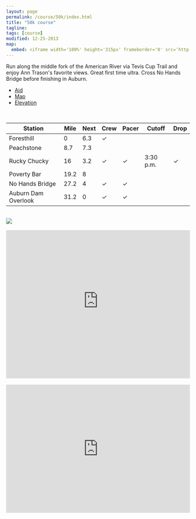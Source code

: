 ```yaml
---
layout: page
permalink: /course/50k/index.html
title: "50k course"
tagline: 
tags: [course]
modified: 12-25-2013
map:
  embed: <iframe width='100%' height='315px' frameborder='0' src='http://trasontrailraces.cartodb.com/viz/c1da12c2-70b6-11e3-821d-b9f4542d7259/embed_map?title=false&description=false&search=false&shareable=false&cartodb_logo=true&layer_selector=false&legends=false&scrollwheel=false&sublayer_options=1%7C1&sql=&sw_lat=38.70539715995312&sw_lon=-121.30427598953247&ne_lat=39.2285881446633&ne_lon=-119.98591661453247'></iframe>
---
```


<p class="lead">Run along the middle fork of the American River via Tevis Cup Trail and enjoy Ann Trason's favorite views. Great first time ultra. Cross No Hands Bridge before finishing in Auburn.</p>

<!-- Nav tabs -->
<ul class="nav nav-tabs">
  <li class="active"><a href="#aid" data-toggle="tab">Aid</a></li>
  <li><a href="#map" data-toggle="tab">Map</a></li>
  <li><a href="#elevation" data-toggle="tab">Elevation</a></li>
  <!-- <li><a href="#strava" data-toggle="tab">Strava</a></li> -->
</ul>

<!-- Tab panes -->
<div class="tab-content">
  <div class="tab-pane fade in active" id="aid">
  	<br>
  	<div class="table-responsive">
	<table class="table">
		<thead>
		  <tr>
		    <th>Station</th>
		    <th>Mile</th>
		    <th>Next</th>
		    <th>Crew</th>
		    <th>Pacer</th>
		    <th>Cutoff</th>
		    <th>Drop</th>
		  </tr>
		</thead>
		<tbody>
		  <tr>
		    <td><span class="circleBase legend" style="background:#33CC33;"></span>Foresthill</td>
		    <td>0</td>
		    <td>6.3</td>
		    <td>✓</td>
		    <td></td>
		    <td></td>
		    <td></td>
		  </tr>
		  <tr>
		    <td><span class="circleBase legend" style="background:#FF00FF;"></span>Peachstone</td>
		    <td>8.7</td>
		    <td>7.3</td>
		    <td></td>
		    <td></td>
		    <td></td>
		    <td></td>
		  </tr>
		  <tr>
		    <td><span class="circleBase legend" style="background:#FFCC00;"></span>Rucky Chucky</td>
		    <td>16</td>
		    <td>3.2</td>
		    <td>✓</td>
		    <td>✓</td>
		    <td>3:30 p.m.</td>
		    <td>✓</td>
		  </tr>
		  <tr>
		    <td><span class="circleBase legend" style="background:#0099FF;"></span>Poverty Bar</td>
		    <td>19.2</td>
		    <td>8</td>
		    <td></td>
		    <td></td>
		    <td></td>
		    <td></td>
		  </tr>
		  <tr>
		    <td><span class="circleBase legend" style="background:#87140E;"></span>No Hands Bridge</td>
		    <td>27.2</td>
		    <td>4</td>
		    <td>✓</td>
		    <td>✓</td>
		    <td></td>
		    <td></td>
		  </tr>	
		  <tr>
		    <td><span class="circleBase legend" style="background:#2e5387;"></span>Auburn Dam Overlook</td>
		    <td>31.2</td>
		    <td>0</td>
		    <td>✓</td>
		    <td>✓</td>
		    <td></td>
		    <td></td>
		  </tr>	
		</tbody>
	</table>
  </div>
</div>
  <div class="tab-pane fade" id="elevation">
  	<br>
	<img class="profile-img" src="{{ site.url }}/images/50k-profile.png"/>
	<span id="one-50k" class="circleBase legend" style="background:#33CC33;"></span><!-- 
	<span id="two-50k" class="circleBase legend" style="background:#FF00FF;"></span>
	<span id="three-50k" class="circleBase legend" style="background:#FFCC00;"></span>
	<span id="four-50k" class="circleBase legend" style="background:#0099FF;"></span>
	<span id="five-50k" class="circleBase legend" style="background:#87140E;"></span>
	<span id="six-50k" class="circleBase legend" style="background:#2e5387;"></span> -->
  </div>
  <div class="tab-pane fade" id="map">
	<br>
	<iframe width='100%' height='405' frameborder='0' src='http://trasontrailraces.cartodb.com/viz/c1da12c2-70b6-11e3-821d-b9f4542d7259/embed_map?title=false&description=false&search=false&shareable=false&cartodb_logo=true&layer_selector=false&legends=false&scrollwheel=false&sublayer_options=1%7C1&sql=&sw_lat=38.89737072309845&sw_lon=-121.04678392410278&ne_lat=39.0281772419617&ne_lon=-120.71719408035278'></iframe>
  </div>
  <div class="tab-pane fade" id="strava">
  	<br>
	<iframe height='350px' width='100%' frameborder='0' allowtransparency='true' scrolling='yes' src='http://www.strava.com/clubs/45777/latest-rides/1c0961136cabf43943d0264e081a6d2c3b170a73?show_rides=true'></iframe>
  </div>
</div>
